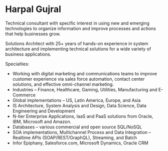 # Harpal Gujral

Technical consultant with specific interest in using new and emerging technologies to organize information and improve processes and actions that help businesses grow.

Solutions Architect with 25+ years of hands-on experience in system architecture and implementing technical solutions for a wide variety of business applications.

Specialties: 
- Working with digital marketing and communications teams to improve customer experience via sales force automation, contact center solutions, and effective omni-channel marketing.
- Industries – Finance, Healthcare, Gaming, Utilities, Manufacturing and E-Commerce
- Global implementations – US, Latin America, Europe, and Asia
- IS Architecture, System Analysis and Design, Data Science, Data Engineering and Development
- N-tier Enterprise Applications, IaaS and PaaS solutions from Oracle, IBM, Microsoft and Amazon.
- Databases – various commercial and open source SQL/NoSQL
- SOA implementations, Multichannel Process and Data Integration – Realtime APIs (SOAP/REST/GraphQL), Streaming, and Batch
- Infor Epiphany, Salesforce.com, Microsoft Dynamics, Oracle CRM
